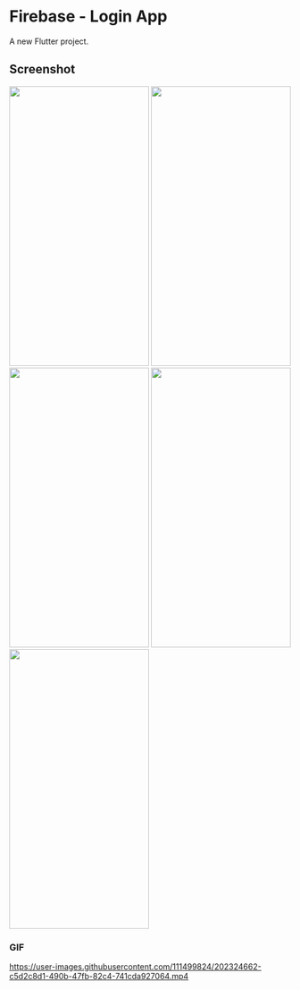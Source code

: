 # Firebase - Login App

A new Flutter project.

## Screenshot
<img src="https://user-images.githubusercontent.com/111499824/202323891-7bd5af9d-ba45-46bb-a036-519fae9ec7cf.jpg" width="250" height="500" />
<img src="https://user-images.githubusercontent.com/111499824/202323971-88c0147e-383f-4af8-a4c9-ada1aa4c7b80.jpg" width="250" height="500" />
<img src="https://user-images.githubusercontent.com/111499824/202323991-5016bb80-2852-45c2-895d-681e08ad95bc.jpg" width="250" height="500" />
<img src="https://user-images.githubusercontent.com/111499824/202324014-36250b7d-3856-4354-baa3-8b03a10fb7a0.jpg" width="250" height="500" />
<img src="https://user-images.githubusercontent.com/111499824/203389391-c6815454-2fa4-430f-a6fa-8b1ef048810a.jpg" width="250" height="500" />


### GIF

https://user-images.githubusercontent.com/111499824/202324662-c5d2c8d1-490b-47fb-82c4-741cda927064.mp4

